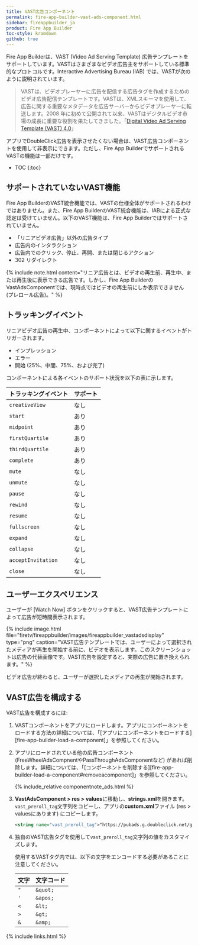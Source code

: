 ```yaml
---
title: VAST広告コンポーネント
permalink: fire-app-builder-vast-ads-component.html
sidebar: fireappbuilder_ja
product: Fire App Builder
toc-style: kramdown
github: true
---
```


<style>
table.small {
max-width: 300px;
}
</style>


Fire App Builderは、VAST (Video Ad Serving Template) 広告テンプレートをサポートしています。VASTはさまざまなビデオ広告主をサポートしている標準的なプロトコルです。Interactive Advertising Bureau (IAB) では、VASTが次のように説明されています。

>VASTは、ビデオプレーヤーに広告を配信する広告タグを作成するためのビデオ広告配信テンプレートです。VASTは、XMLスキーマを使用して、広告に関する重要なメタデータを広告サーバーからビデオプレーヤーに転送します。2008 年に初めて公開されて以来、VASTはデジタルビデオ市場の成長に重要な役割を果たしてきました。「[Digital Video Ad Serving Template (VAST) 4.0](http://www.iab.com/guidelines/digital-video-ad-serving-template-vast-4-0/)」

アプリでDoubleClick広告を表示させたくない場合は、VAST広告コンポーネントを使用して非表示にできます。ただし、Fire App BuilderでサポートされるVASTの機能は一部だけです。

* TOC
{:toc}

## サポートされていないVAST機能

Fire App BuilderのVAST統合機能では、VASTの仕様全体がサポートされるわけではありません。また、Fire App BuilderのVAST統合機能は、IABによる正式な認定は受けていません。以下のVAST機能は、Fire App Builderではサポートされていません。

*  「リニアビデオ広告」以外の広告タイプ
*  広告内のインタラクション
*  広告内でのクリック、停止、再開、または閉じるアクション
*  302 リダイレクト

{% include note.html content="リニア広告とは、ビデオの再生前、再生中、または再生後に表示できる広告です。しかし、Fire App BuilderのVastAdsComponentでは、現時点ではビデオの再生前にしか表示できません (プレロール広告)。" %}

## トラッキングイベント

リニアビデオ広告の再生中、コンポーネントによって以下に関するイベントがトリガーされます。

*  インプレッション
*  エラー
*  開始 (25%、中間、75%、および完了)

コンポーネントによる各イベントのサポート状況を以下の表に示します。

<table>
  <thead>
    <tr>
      <th>トラッキングイベント</th>
      <th>サポート</th>
    </tr>
  </thead>
  <tbody>
    <tr>
      <td><code class="highlighter-rouge">creativeView</code></td>
      <td>なし</td>
    </tr>
    <tr>
      <td><code class="highlighter-rouge">start</code></td>
      <td>あり</td>
    </tr>
    <tr>
      <td><code class="highlighter-rouge">midpoint</code></td>
      <td>あり</td>
    </tr>
    <tr>
      <td><code class="highlighter-rouge">firstQuartile</code></td>
      <td>あり</td>
    </tr>
    <tr>
      <td><code class="highlighter-rouge">thirdQuartile</code></td>
      <td>あり</td>
    </tr>
    <tr>
      <td><code class="highlighter-rouge">complete</code></td>
      <td>あり</td>
    </tr>
    <tr>
      <td><code class="highlighter-rouge">mute</code></td>
      <td>なし</td>
    </tr>
    <tr>
      <td><code class="highlighter-rouge">unmute</code></td>
      <td>なし</td>
    </tr>
    <tr>
      <td><code class="highlighter-rouge">pause</code></td>
      <td>なし</td>
    </tr>
    <tr>
      <td><code class="highlighter-rouge">rewind</code></td>
      <td>なし</td>
    </tr>
    <tr>
      <td><code class="highlighter-rouge">resume</code></td>
      <td>なし</td>
    </tr>
    <tr>
      <td><code class="highlighter-rouge">fullscreen</code></td>
      <td>なし</td>
    </tr>
    <tr>
      <td><code class="highlighter-rouge">expand</code></td>
      <td>なし</td>
    </tr>
    <tr>
      <td><code class="highlighter-rouge">collapse</code></td>
      <td>なし</td>
    </tr>
    <tr>
      <td><code class="highlighter-rouge">acceptInvitation</code></td>
      <td>なし</td>
    </tr>
    <tr>
      <td><code class="highlighter-rouge">close</code></td>
      <td>なし</td>
    </tr>
  </tbody>
</table>

## ユーザーエクスペリエンス

ユーザーが [Watch Now] ボタンをクリックすると、VAST広告テンプレートによって広告が短時間表示されます。

{% include image.html file="firetv/fireappbuilder/images/fireappbuilder_vastadsdisplay" type="png" caption="VAST広告テンプレートでは、ユーザーによって選択されたメディアが再生を開始する前に、ビデオを表示します。このスクリーンショットは広告の代替画像です。VAST広告を設定すると、実際の広告に置き換えられます。" %}

ビデオ広告が終わると、ユーザーが選択したメディアの再生が開始されます。

## VAST広告を構成する

VAST広告を構成するには:

1.  VASTコンポーネントをアプリにロードします。アプリにコンポーネントをロードする方法の詳細については、「[アプリにコンポーネントをロードする][fire-app-builder-load-a-component]」を参照してください。
2.  アプリにロードされている他の広告コンポーネント (FreeWheelAdsCompnentやPassThroughAdsComponentなど) があれば削除します。詳細については、「[コンポーネントを削除する][fire-app-builder-load-a-component#removeacomponent]」を参照してください。

    {% include_relative componentnote_ads.html %}

2.  **VastAdsComponent > res > values**に移動し、**strings.xml**を開きます。`vast_preroll_tag`文字列をコピーし、アプリの**custom.xml**ファイル (res > valuesにあります) にコピーします。

    ```xml
    <string name="vast_preroll_tag">"https://pubads.g.doubleclick.net/gampad/ads?sz=640x480&amp;iu=/124319096/external/single_ad_samples&amp;ciu_szs=300x250&amp;impl=s&amp;gdfp_req=1&amp;env=vp&amp;output=vast&amp;unviewed_position_start=1&amp;cust_params=deployment%3Ddevsite%26sample_ct%3Dlinear&amp;correlator="</string>
    ```

3.  独自のVAST広告タグを使用して`vast_preroll_tag`文字列の値をカスタマイズします。

    使用するVASTタグ内では、以下の文字をエンコードする必要があることに注意してください。

    <table class="small">
      <thead>
        <tr>
          <th>文字</th>
          <th>文字コード</th>
        </tr>
      </thead>
      <tbody>
        <tr>
          <td><code class="highlighter-rouge">"</code></td>
          <td><code class="highlighter-rouge">&amp;quot;</code></td>
        </tr>
        <tr>
          <td><code class="highlighter-rouge">'</code></td>
          <td><code class="highlighter-rouge">&amp;apos;</code></td>
        </tr>
        <tr>
          <td><code class="highlighter-rouge">&lt;</code></td>
          <td><code class="highlighter-rouge">&amp;lt;</code></td>
        </tr>
        <tr>
          <td><code class="highlighter-rouge">&gt;</code></td>
          <td><code class="highlighter-rouge">&amp;gt;</code></td>
        </tr>
        <tr>
          <td><code class="highlighter-rouge">&amp;</code></td>
          <td><code class="highlighter-rouge">&amp;amp;</code></td>
        </tr>
      </tbody>
    </table>

{% include links.html %}
